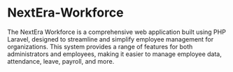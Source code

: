 # NextEra-Workforce
The NextEra Workforce is a comprehensive web application built using PHP Laravel, designed to streamline and simplify employee management for organizations. This system provides a range of features for both administrators and employees, making it easier to manage employee data, attendance, leave, payroll, and more.
